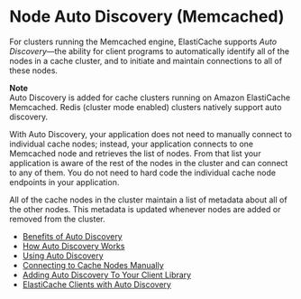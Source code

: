 # Node Auto Discovery \(Memcached\)<a name="AutoDiscovery"></a>

For clusters running the Memcached engine, ElastiCache supports *Auto Discovery*—the ability for client programs to automatically identify all of the nodes in a cache cluster, and to initiate and maintain connections to all of these nodes\. 

**Note**  
Auto Discovery is added for cache clusters running on Amazon ElastiCache Memcached\. Redis \(cluster mode enabled\) clusters natively support auto discovery\.

With Auto Discovery, your application does not need to manually connect to individual cache nodes; instead, your application connects to one Memcached node and retrieves the list of nodes\. From that list your application is aware of the rest of the nodes in the cluster and can connect to any of them\. You do not need to hard code the individual cache node endpoints in your application\.

All of the cache nodes in the cluster maintain a list of metadata about all of the other nodes\. This metadata is updated whenever nodes are added or removed from the cluster\.


+ [Benefits of Auto Discovery](AutoDiscovery.Benefits.md)
+ [How Auto Discovery Works](AutoDiscovery.HowAutoDiscoveryWorks.md)
+ [Using Auto Discovery](AutoDiscovery.Using.md)
+ [Connecting to Cache Nodes Manually](AutoDiscovery.Manual.md)
+ [Adding Auto Discovery To Your Client Library](AutoDiscovery.AddingToYourClientLibrary.md)
+ [ElastiCache Clients with Auto Discovery](Clients.md)